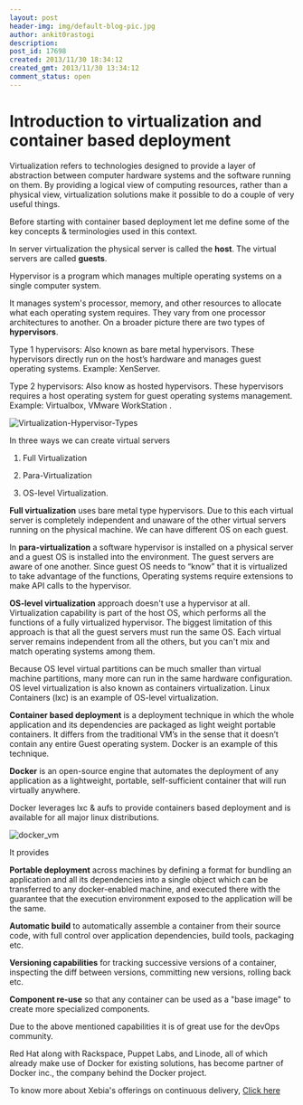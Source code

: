 ```yaml
---
layout: post
header-img: img/default-blog-pic.jpg
author: ankit0rastogi
description: 
post_id: 17698
created: 2013/11/30 18:34:12
created_gmt: 2013/11/30 13:34:12
comment_status: open
---
```


# Introduction to virtualization and container based deployment

Virtualization refers to technologies designed to provide a layer of abstraction between computer hardware systems and the software running on them. By providing a logical view of computing resources, rather than a physical view, virtualization solutions make it possible to do a couple of very useful things.

Before starting with container based deployment let me define some of the key concepts & terminologies used in this context.

In server virtualization the physical server is called the **host**. The virtual servers are called **guests**.

Hypervisor is a program which manages multiple operating systems on a single computer system.

It manages system's processor, memory, and other resources to allocate what each operating system requires. They vary from one processor architectures to another. On a broader picture there are two types of **hypervisors**.

Type 1 hypervisors: Also known as bare metal hypervisors. These hypervisors directly run on the host’s hardware and manages guest operating systems. Example: XenServer.

Type 2 hypervisors: Also know as hosted hypervisors. These hypervisors requires a host operating system for guest operating systems management. Example: Virtualbox, VMware WorkStation .

![Virtualization-Hypervisor-Types][1]

In three ways we can create virtual servers

  1. Full Virtualization

  2. Para-Virtualization

  3. OS-level Virtualization.

**Full virtualization** uses bare metal type hypervisors. Due to this each virtual server is completely independent and unaware of the other virtual servers running on the physical machine. We can have different OS on each guest.

In **para-virtualization** a software hypervisor is installed on a physical server and a guest OS is installed into the environment. The guest servers are aware of one another. Since guest OS needs to “know” that it is virtualized to take advantage of the functions, Operating systems require extensions to make API calls to the hypervisor.

**OS-level virtualization** approach doesn't use a hypervisor at all. Virtualization capability is part of the host OS, which performs all the functions of a fully virtualized hypervisor. The biggest limitation of this approach is that all the guest servers must run the same OS. Each virtual server remains independent from all the others, but you can't mix and match operating systems among them.

Because OS level virtual partitions can be much smaller than virtual machine partitions, many more can run in the same hardware configuration. OS level virtualization is also known as containers virtualization. Linux Containers (lxc) is an example of OS-level virtualization.

**Container based deployment** is a deployment technique in which the whole application and its dependencies are packaged as light weight portable containers. It differs from the traditional VM’s in the sense that it doesn’t contain any entire Guest operating system. Docker is an example of this technique.

**Docker** is an open-source engine that automates the deployment of any application as a lightweight, portable, self-sufficient container that will run virtually anywhere.

Docker leverages lxc & aufs to provide containers based deployment and is available for all major linux distributions.

![docker_vm][2]

It provides

**Portable deployment** across machines by defining a format for bundling an application and all its dependencies into a single object which can be transferred to any docker-enabled machine, and executed there with the guarantee that the execution environment exposed to the application will be the same.

**Automatic build** to automatically assemble a container from their source code, with full control over application dependencies, build tools, packaging etc.

**Versioning capabilities** for tracking successive versions of a container, inspecting the diff between versions, committing new versions, rolling back etc.

**Component re-use** so that any container can be used as a "base image" to create more specialized components.

Due to the above mentioned capabilities it is of great use for the devOps community.

Red Hat along with Rackspace, Puppet Labs, and Linode, all of which already make use of Docker for existing solutions, has become partner of Docker inc., the company behind the Docker project.

To know more about Xebia's offerings on continuous delivery, [Click here][3]

   [1]: http://xebee.xebia.in/wp-content/uploads/2013/11/Virtualization-Hypervisor-Types-300x187.png
   [2]: http://xebee.xebia.in/wp-content/uploads/2013/11/docker_vm-300x167.jpg
   [3]: http://www.xebia.in/continuous-delivery.html